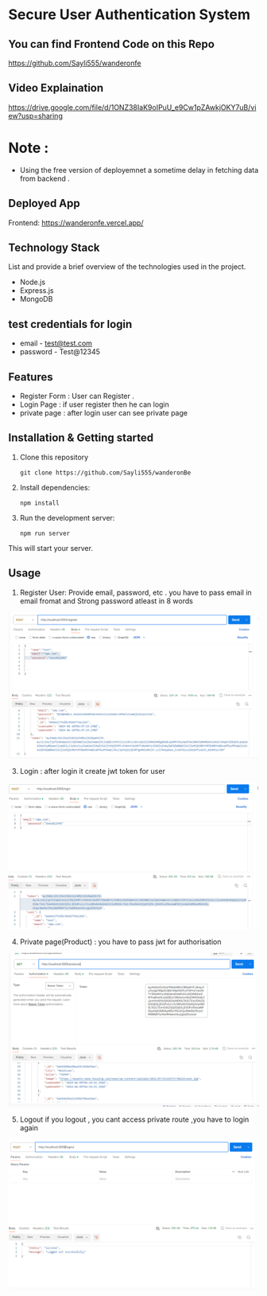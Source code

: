 # Secure User Authentication System

## You can find Frontend Code on this Repo
https://github.com/Sayli555/wanderonfe

## Video Explaination
https://drive.google.com/file/d/1ONZ38IaK9oIPuU_e9Cw1pZAwkjOKY7uB/view?usp=sharing

# Note :
- Using the free version of deployemnet a sometime delay in fetching data from backend .

## Deployed App

 Frontend: https://wanderonfe.vercel.app/

## Technology Stack

List and provide a brief overview of the technologies used in the project.
- Node.js
- Express.js
- MongoDB

## test credentials for login 
- email - test@test.com
- password - Test@12345
 
## Features

- Register Form   : User can Register .
- Login Page      : if user register then he can login 
- private page    : after login user can see private page


## Installation & Getting started

1. Clone this repository
    ```
    git clone https://github.com/Sayli555/wanderonBe
    ```

2. Install dependencies:

    ```
    npm install
    ```
3. Run the development server:
    ```
    npm run server
    ```

This will start your server.

## Usage

1. Register User:
Provide email, password, etc .
you have to pass email in email fromat and Strong password atleast in 8 words
<img src="https://github.com/Sayli555/project-images/blob/master/wonderonbe1.png?raw=true"/>

3. Login :
after login it create jwt token for user
<img src="https://github.com/Sayli555/project-images/blob/master/wonderonbe2.png?raw=true"/>

4. Private page(Product) :
you have to pass jwt for authorisation
<img src="https://github.com/Sayli555/project-images/blob/master/wonderonbe33.png?raw=true"/>

5. Logout
if you logout , you cant access private route ,you have to login again
<img src="https://github.com/Sayli555/project-images/blob/master/wonderonbe4.png?raw=true"/>

   

